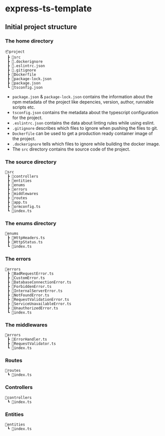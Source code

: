 # express-ts-template


## Initial project structure

### The home directory
```
📦project
 ┣ 📂src
 ┣ 📜.dockerignore
 ┣ 📜.eslintrc.json
 ┣ 📜.gitignore
 ┣ 📜Dockerfile
 ┣ 📜package-lock.json
 ┣ 📜package.json
 ┗ 📜tsconfig.json
 ```
- `package.json` & `package-lock.json` contains the information about the npm metadata of the project like depencies, version, author, runnable scripts etc.
- `tsconfig.json` contains the metadata about the typescript configuration for the project.
- `.eslintrc.json` contains the data about linting rules while using eslint.
- `.gitignore` describes which files to ignore when pushing the files to git.
- `Dockerfile` can be used to get a production ready container image of the project.
- `.dockerignore` tells which files to ignore while building the docker image.
- The `src` directory contains the source code of the project.

### The source directory

```
📂src
 ┣ 📂controllers
 ┣ 📂entities
 ┣ 📂enums
 ┣ 📂errors
 ┣ 📂middlewares
 ┣ 📂routes
 ┣ 📜app.ts
 ┣ 📜ormconfig.ts
 ┗ 📜index.ts
```

### The enums directory

```
📂enums
 ┣ 📜HttpHeaders.ts
 ┣ 📜HttpStatus.ts
 ┗ 📜index.ts
```

### The errors
```
📂errors
 ┣ 📜BadRequestError.ts
 ┣ 📜CustomError.ts
 ┣ 📜DatabaseConnectionError.ts
 ┣ 📜ForbiddenError.ts
 ┣ 📜InternalServerError.ts
 ┣ 📜NotFoundError.ts
 ┣ 📜RequestValidationError.ts
 ┣ 📜ServiceUnavailableError.ts
 ┣ 📜UnauthorizedError.ts
 ┗ 📜index.ts
```

### The middlewares
```
📂errors
 ┣ 📜ErrorHandler.ts
 ┣ 📜RequestValidator.ts
 ┗ 📜index.ts
```
### Routes
```
📂routes
 ┗ 📜index.ts
```
### Controllers
```
📂controllers
 ┗ 📜index.ts
```

### Entities
```
📂entities
 ┗ 📜index.ts
```
